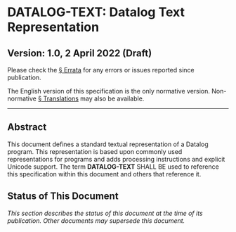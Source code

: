 # DATALOG-TEXT: Datalog Text Representation

## Version: 1.0, 2 April 2022 (Draft)

Please check the [§&nbsp;Errata](z_errata.md) for any errors or issues reported since publication.

The English version of this specification is the only normative version. Non-normative [§&nbsp;Translations](z_translations.md) may also be available.

-----

## Abstract

This document defines a standard textual representation of a Datalog program. This representation is based upon commonly used representations for programs and adds processing instructions and explicit Unicode support. The term **DATALOG-TEXT** SHALL BE used to reference this specification within this document and others that reference it.

## Status of This Document

_This section describes the status of this document at the time of its publication. Other documents may supersede this document._

